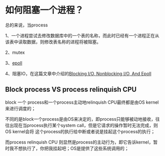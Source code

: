 # 如何阻塞一个进程？

总的来说，当process

1、一个进程尝试去修改数据库中的一个表的名称，而此时已经有一个进程正在从该表中读取数据，则修改表名称的进程将被阻塞。

2、mutex

3、[epoll](https://linux.die.net/man/7/epoll)

4、阻塞IO，在这篇文章中介绍的[Blocking I/O, Nonblocking I/O, And Epoll](https://eklitzke.org/blocking-io-nonblocking-io-and-epoll)

## Block process VS process relinquish CPU

block 一个 process和一个process主动地relinquish CPU最终都是由OS kernel来进行调度的；

不同的是block一个process是由OS来决定的，即process只能够被动地接收，往往出现在当process执行某个system call，但是它请求的操作暂时无法完成，则OS kernel会将 这个process的执行给中断或者说是挂起这个process的执行；

而process relinquish CPU 则显然是process的主动行为，即它告诉kernel，暂时我不想执行了，你把我挂起吧；OS是提供了这些系统调用的；

